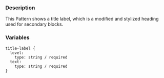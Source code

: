 ### Description
This Pattern shows a title label, which is a modified and stylized heading used for secondary blocks.

### Variables
~~~
title-label {
  level:
    type: string / required
  text:
    type: string / required
}
~~~
